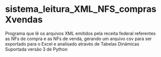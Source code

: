 # sistema_leitura_XML_NFS_comprasXvendas
Programa que lê os arquivos XML emitidos pela receita federal referentes as NFs de compra e as NFs de venda, gerando um arquivo csv para ser exportado para o Excel e analisado através de Tabelas Dinâmicas  
Suportada versão 3 de Python